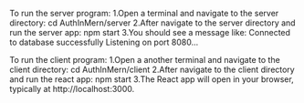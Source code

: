 To run the server program:
1.Open a terminal and navigate to the server directory:
cd AuthInMern/server
2.After navigate to the server directory and run the server app:
npm start
3.You should see a message like:
Connected to database successfully
Listening on port 8080...


To run the client program:
1.Open a another terminal and navigate to the client directory:
cd AuthInMern/client
2.After navigate to the client directory and run the react app:
npm start
3.The React app will open in your browser, typically at http://localhost:3000.